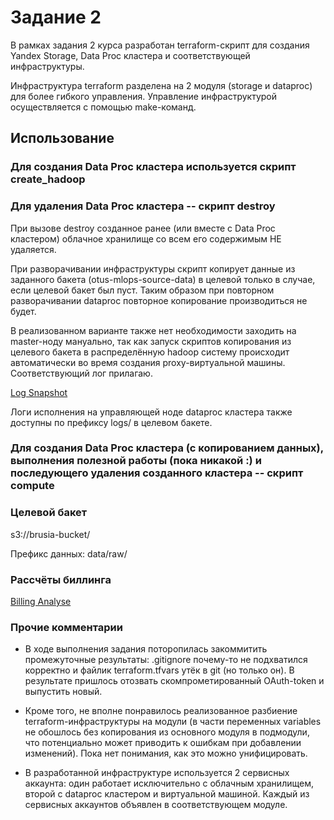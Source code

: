 # Задание 2

В рамках задания 2 курса разработан terraform-скрипт для создания Yandex Storage, Data Proc кластера и соответствующей инфраструктуры.

Инфраструктура terraform разделена на 2 модуля (storage и dataproc) для более гибкого управления. Управление инфраструктурой осуществляется с помощью make-команд.

## Использование

### Для создания Data Proc кластера используется скрипт create_hadoop

### Для удаления Data Proc кластера -- скрипт destroy

При вызове destroy созданное ранее (или вместе с Data Proc кластером) облачное хранилище со всем его содержимым НЕ удаляется.

При разворачивании инфраструктуры скрипт копирует данные из заданного бакета (otus-mlops-source-data) в целевой только в случае, если целевой бакет был пуст. Таким образом при повторном разворачивании dataproc повторное копирование производиться не будет.

В реализованном варианте также нет необходимости заходить на master-ноду мануально, так как запуск скриптов копирования из целевого бакета в распределённую hadoop систему происходит автоматически во время создания proxy-виртуальной машины. Соответствующий лог прилагаю.

[Log Snapshot](listing-hdfs.png)

Логи исполнения на управляющей ноде dataproc кластера также доступны по префиксу logs/ в целевом бакете.

### Для создания Data Proc кластера (с копированием данных), выполнения полезной работы (пока никакой :) и последующего удаления созданного кластера -- скрипт compute

### Целевой бакет

s3://brusia-bucket/

Префикс данных: data/raw/

### Рассчёты биллинга

[Billing Analyse](billing-analyse.md)

### Прочие комментарии

- В ходе выполнения задания поторопилась закоммитить промежуточные результаты: .gitignore почему-то не подхватился корректно и файлик terraform.tfvars утёк в git (но только он). В результате пришлось отозвать скомпрометированный OAuth-token и выпустить новый.

- Кроме того, не вполне понравилось реализованное разбиение terraform-инфраструктуры на модули (в части переменных variables не обошлось без копирования из основного модуля в подмодули, что потенциально может приводить к ошибкам при добавлении изменений). Пока нет понимания, как это можно унифицировать.

- В разработанной инфраструктуре используется 2 сервисных аккаунта: один работает исключительно с облачным хранилищем, второй с dataproc кластером и виртуальной машиной. Каждый из сервисных аккаунтов объявлен в соответствующем модуле.
